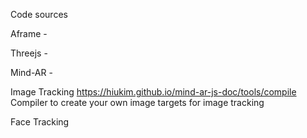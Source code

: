 Code sources

Aframe - 

Threejs -

Mind-AR - 

Image Tracking
https://hiukim.github.io/mind-ar-js-doc/tools/compile Compiler to create your own image targets for image tracking

Face Tracking

